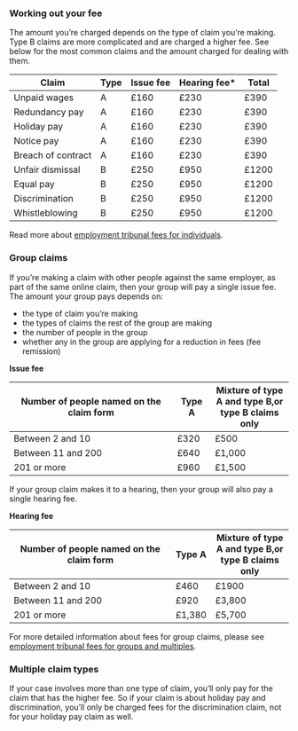 ### Working out your fee
The amount you’re charged depends on the type of claim you’re making. Type B claims are more complicated and are charged a higher fee. See below for the most common claims and the amount charged for dealing with them.

|Claim|Type|Issue fee|Hearing fee*|Total|
|-----|----|---------|------------|-----|
|Unpaid wages|A|£160|£230|£390|
|Redundancy pay|A|£160|£230|£390|
|Holiday pay|A|£160|£230|£390|
|Notice pay|A|£160|£230|£390|
|Breach of contract|A|£160|£230|£390|
|Unfair dismissal|B|£250|£950|£1200|
|Equal pay|B|£250|£950|£1200|
|Discrimination|B|£250|£950|£1200|
|Whistleblowing|B|£250|£950|£1200|

Read more about [employment tribunal fees for individuals](http://hmctsformfinder.justice.gov.uk/HMCTS/GetLeaflet.do?court_leaflets_id=2762).

### Group claims
If you’re making a claim with other people against the same employer, as part of the same online claim, then your group will pay a single issue fee. The amount your group pays depends on:

- the type of claim you’re making
- the types of claims the rest of the group are making
- the number of people in the group
- whether any in the group are applying for a reduction in fees (fee remission)

__Issue fee__

|Number of people named on the claim form|Type A|Mixture of type<br/>A and type B,or<br> type B claims only|
|----------------------------------------|--------|--------------------------------------------------------|
|Between 2 and 10|£320|£500|
|Between 11 and 200|£640|£1,000|
|201 or more|£960|£1,500|

If your group claim makes it to a hearing, then your group will also pay a single hearing fee.

__Hearing fee__

|Number of people named on the claim form|Type A|Mixture of type<br/>A and type B,or<br> type B claims only|
|----------------------------------------|--------|--------------------------------------------------------|
|Between 2 and 10|£460|£1900|
|Between 11 and 200|£920|£3,800|
|201 or more|£1,380|£5,700|

For more detailed information about fees for group claims, please see [employment tribunal fees for groups and multiples](http://hmctsformfinder.justice.gov.uk/courtfinder/forms/t436-eng.pdf).



### Multiple claim types
If your case involves more than one type of claim, you’ll only pay for the claim that has the higher fee. So if your claim is about holiday pay and discrimination, you’ll only be charged fees for the discrimination claim, not for your holiday pay claim as well.
